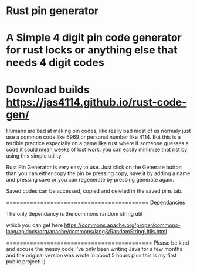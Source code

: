 # Rust pin generator
A Simple 4 digit pin code generator for rust locks or anything else that needs 4 digit codes
===========================================
Download builds 
https://jas4114.github.io/rust-code-gen/
===========================================

Humans are bad at making pin codes, like really bad most of us normaly just use a common code like 6969 or personal number like 4114. But this is a terrible practice especially on a game like rust where if someone guesses a code it could mean weeks of lost work. you can easily minimize that rist by using this simple utility.

Rust Pin Generator is very easy to use. Just click on the Generate button than you can either copy the pin by pressing copy, save it by adding a name and pressing save or you can regenerate by pressing generate again. 

Saved codes can be accessed, copied and deleted in the saved pins tab.

==========================================
Dependancies

The only dependancy is the commons random string util

which you can get here https://commons.apache.org/proper/commons-lang/apidocs/org/apache/commons/lang3/RandomStringUtils.html

===========================================
Please be kind and excuse the messy code I've only been writing Java for a few months and the original version was wrote in about 5 hours plus this is my first public project! :)
